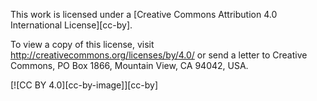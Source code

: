This work is licensed under a
[Creative Commons Attribution 4.0 International License][cc-by].

To view a copy of this license, visit http://creativecommons.org/licenses/by/4.0/ or send a letter to Creative Commons, PO Box 1866, Mountain View, CA 94042, USA.

[![CC BY 4.0][cc-by-image]][cc-by]
